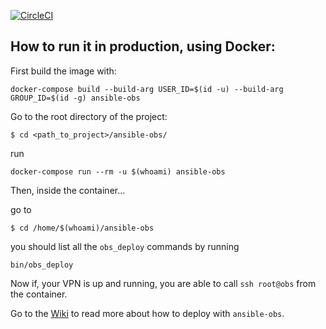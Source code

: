 [![CircleCI](https://circleci.com/gh/openSUSE/ansible-obs.svg?style=svg)](https://circleci.com/gh/openSUSE/ansible-obs)

## How to run it in production, using Docker:

First build the image with:

```
docker-compose build --build-arg USER_ID=$(id -u) --build-arg GROUP_ID=$(id -g) ansible-obs
```

Go to the root directory of the project:

```
$ cd <path_to_project>/ansible-obs/
```

run

```
docker-compose run --rm -u $(whoami) ansible-obs
```

Then, inside the container...

go to

```
$ cd /home/$(whoami)/ansible-obs
```

you should list all the `obs_deploy` commands by running

```
bin/obs_deploy
```

Now if, your VPN is up and running, you are able to call `ssh root@obs` from the container.

Go to the [Wiki](https://github.com/openSUSE/open-build-service/wiki/Deployment-of-build.opensuse.org) to read more about how to deploy with `ansible-obs`.
